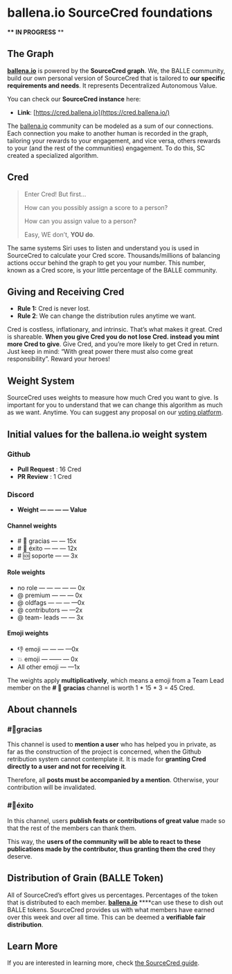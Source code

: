 # ballena.io SourceCred foundations

 **\*\* IN PROGRESS** \*\*

## The Graph <a id="9c7b"></a>

[**ballena.io**](https://ballena.io/) is powered by the **SourceCred graph**. We, the BALLE community, build our own personal version of SourceCred that is tailored to **our specific requirements and needs**. It represents Decentralized Autonomous Value.

You can check our **SourceCred instance** here:

* **Link**: [https://cred.ballena.io](https://cred.ballena.io/)

The [ballena.io](https://ballena.io/) community can be modeled as a sum of our connections. Each connection you make to another human is recorded in the graph, tailoring your rewards to your engagement, and vice versa, others rewards to your \(and the rest of the communities\) engagement. To do this, SC created a specialized algorithm.

## Cred <a id="cd71"></a>

> Enter Cred! But first…
>
> How can you possibly assign a score to a person?
>
> How can you assign value to a person?
>
> Easy, WE don’t, **YOU do**.

The same systems Siri uses to listen and understand you is used in SourceCred to calculate your Cred score. Thousands/millions of balancing actions occur behind the graph to get you your number. This number, known as a Cred score, is your little percentage of the BALLE community.

## Giving and Receiving Cred <a id="0659"></a>

* **Rule 1:** Cred is never lost.
* **Rule 2**: We can change the distribution rules anytime we want.

Cred is costless, inflationary, and intrinsic. That’s what makes it great. Cred is shareable. **When you give Cred you do not lose Cred. instead you mint more Cred to give**. Give Cred, and you’re more likely to get Cred in return. Just keep in mind: “With great power there must also come great responsibility”. Reward your heroes!

## Weight System <a id="ae31"></a>

SourceCred uses weights to measure how much Cred you want to give. Is important for you to understand that we can change this algorithm as much as we want. Anytime. You can suggest any proposal on our [voting platform](https://vote.ballena.io/#/).

## Initial values for the ballena.io weight  system <a id="47e1"></a>

### Github

* **Pull Request** : 16 Cred
* **PR Review** : 1 Cred

### Discord

* **Weight — — — — Value**

#### **Channel weights**

* \# 💙 gracias — — 15x
* \# 🎉 éxito — — — 12x
* \# 🆘 soporte — — 3x

#### **Role weights**

* no role — — — — — 0x
* @ premium — — — 0x
* @ oldfags — — — —0x
* @ contributors — —2x
* @ team- leads — — 3x

#### **Emoji weights**

* 👎 emoji — — — —0x
* 💥 emoji — —— — 0x
* All other emoji — —1x

The weights apply **multiplicatively**, which means a emoji from a Team Lead member on the **\# 💙 gracias** channel is worth 1 \* 15 \* 3 = 45 Cred.

## About channels <a id="967e"></a>

### \#💙gracias <a id="baed"></a>

This channel is used to **mention a user** who has helped you in private, as far as the construction of the project is concerned, when the Github retribution system cannot contemplate it. It is made for **granting Cred directly to a user and not for receiving it**. 

Therefore, all **posts must be accompanied by a mention**. Otherwise, your contribution will be invalidated.

### \#🎉éxito <a id="d98d"></a>

In this channel, users **publish feats or contributions of great value** made so that the rest of the members can thank them. 

This way, the **users of the community will be able to react to these publications made by the contributor, thus granting them the cred** they deserve.

## Distribution of Grain \(BALLE Token\) <a id="967e"></a>

All of SourceCred’s effort gives us percentages. Percentages of the token that is distributed to each member. [**ballena.io**](https://ballena.io/) ****can use these to dish out BALLE tokens. SourceCred provides us with what members have earned over this week and over all time. This can be deemed a **verifiable fair distribution**.

## Learn More <a id="425b"></a>

If you are interested in learning more, check [the SourceCred guide](https://sourcecred.io/docs/beta/cred/).





